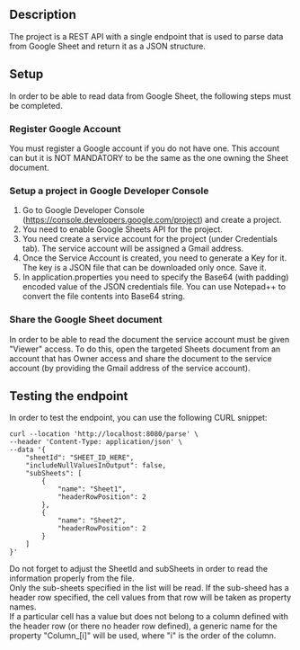 ## Description
The project is a REST API with a single endpoint that is used to parse data from Google Sheet and return it as a JSON structure.

## Setup 
In order to be able to read data from Google Sheet, the following steps must be completed.

### Register Google Account
You must register a Google account if you do not have one. This account can but it is NOT MANDATORY 
to be the same as the one owning the Sheet document.

### Setup a project in Google Developer Console 
1. Go to Google Developer Console (https://console.developers.google.com/project) and create a project.  
2. You need to enable Google Sheets API for the project.  
3. You need create a service account for the project (under Credentials tab). The service account will be assigned a Gmail address.
4. Once the Service Account is created, you need to generate a Key for it. The key is a JSON file that can be downloaded only once. Save it.
5. In application.properties you need to specify the Base64 (with padding) encoded value of the JSON credentials file. You can use Notepad++ to convert the file contents into Base64 string.

### Share the Google Sheet document
In order to be able to read the document the service account must be given "Viewer" access.
To do this, open the targeted Sheets document from an account that has Owner access and share the document to the service account (by providing the Gmail address of the service account).

## Testing the endpoint
In order to test the endpoint, you can use the following CURL snippet:
```
curl --location 'http://localhost:8080/parse' \
--header 'Content-Type: application/json' \
--data '{
    "sheetId": "SHEET_ID_HERE",    
    "includeNullValuesInOutput": false,    
    "subSheets": [        
        {
            "name": "Sheet1",
            "headerRowPosition": 2
        },
        {
            "name": "Sheet2",
            "headerRowPosition": 2
        }
    ]
}'
```
Do not forget to adjust the SheetId and subSheets in order to read the information properly from the file.  
Only the sub-sheets specified in the list will be read. If the sub-sheed has a header row specified, the cell values from that row will be taken as property names.  
If a particular cell has a value but does not belong to a column defined with the header row (or there no header row defined), a generic name for the property "Column_[i]" will be used, where "i" is the order of the column.


